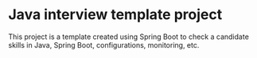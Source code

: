 # Java interview template project

This project is a template created using Spring Boot to check a candidate skills in Java, Spring Boot, configurations, monitoring, etc.

